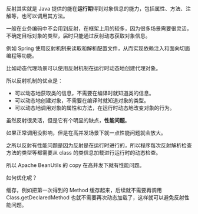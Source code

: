 反射其实就是 Java 提供的能在**运行期**得到对象信息的能力，包括属性、方法、注解等，也可以调用其方法。

一般在业务编码中不会用到反射，在框架上用的较多，因为很多场景需要很灵活，不确定目标对象的类型，届时只能通过反射动态获取对象信息。

例如 Spring 使用反射机制来读取和解析配置文件，从而实现依赖注入和面向切面编程等功能。

比如动态代理场景可以使用反射机制在运行时动态地创建代理对象。

所以反射机制的优点是：

- 可以动态地获取类的信息，不需要在编译时就知道类的信息。
- 可以动态地创建对象，不需要在编译时就知道对象的类型。
- 可以动态地调用对象的属性和方法，在运行时动态地改变对象的行为。

虽然反射很灵活，但是它有个明显的缺点，**性能问题**。

如果正常调用没影响，但是在高并发场景下就一点性能问题就会放大。

之所以反射有性能问题是因为反射是在运行时进行的，所以程序每次反射解析检查方法的类型等都需要从 class 的类信息加载进行运行时的动态检查。

所以 Apache BeanUtils 的 copy 在高并发下就有性能问题。

如何优化呢？

缓存，例如把第一次得到的 Method 缓存起来，后续就不需要再调用 Class.getDeclaredMethod 也就不需要再次动态加载了，这样就可以避免反射性能问题。